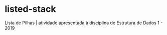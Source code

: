 # listed-stack
Lista de Pilhas  | atividade apresentada à disciplina de Estrutura de Dados 1 - 2019
